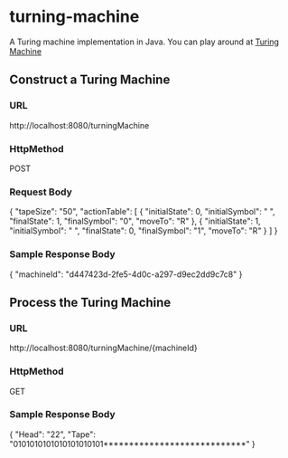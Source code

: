 # turning-machine
A Turing machine implementation in Java. You can play around at <a href="http://localhost"> Turing Machine </a>

## Construct a Turing Machine
### URL
http://localhost:8080/turningMachine
### HttpMethod
POST
### Request Body
{
	"tapeSize": "50",
	"actionTable": [
		{
			"initialState": 0,
			"initialSymbol": " ",
			"finalState": 1,
			"finalSymbol": "0",
			"moveTo": "R"
		},
		{
			"initialState": 1,
			"initialSymbol": " ",
			"finalState": 0,
			"finalSymbol": "1",
			"moveTo": "R"
		}
	]
}
### Sample Response Body
{
    "machineId": "d447423d-2fe5-4d0c-a297-d9ec2dd9c7c8"
}

## Process the Turing Machine
### URL
http://localhost:8080/turningMachine/{machineId}
### HttpMethod
GET
### Sample Response Body
{
    "Head": "22",
    "Tape": "0101010101010101010101****************************"
}
